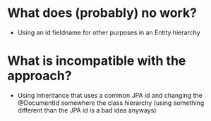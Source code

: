 What does (probably) no work?
=============================

- Using an id fieldname for other purposes in an Entity hierarchy

What is incompatible with the approach?
======================================

- Using Inheritance that uses a common JPA id and changing the @DocumentId somewhere the class hierarchy
  (using something different than the JPA id is a bad idea anyways)